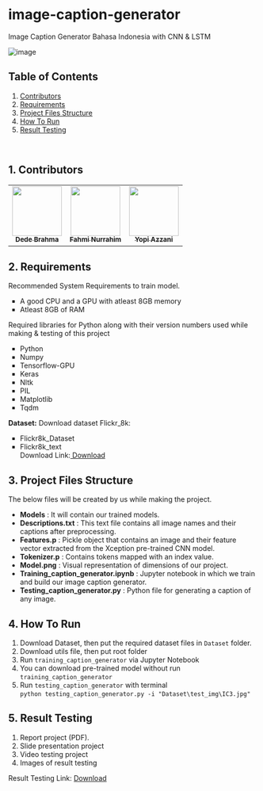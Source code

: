 # image-caption-generator

Image Caption Generator Bahasa Indonesia with CNN &amp; LSTM

![image](https://drive.google.com/uc?export=view&id=1kWQGTA6Rd44TeKMHWUmUCCxxMB5gbVpm)


## Table of Contents

1. [Contributors](#1-contributors)
2. [Requirements](#2-requirements)
3. [Project Files Structure](#3-project-files-structure)
4. [How To Run](#4-how-to-run)
5. [Result Testing](#5-result-testing)

<br>


## 1. Contributors

<table>
 	<tr>
		<td align="center"><a href="https://github.com/DedeBrahma"><img src="https://avatars2.githubusercontent.com/u/7386006?s=460&u=6093910d6194fc6df127f0b52d8d5be5f0fbc41e&v=4" width="100px;" alt=""/><br /><sub><b>Dede Brahma</b></sub></a></td>
		<td align="center"><a href="https://github.com/fahminurrahim"><img src="https://avatars3.githubusercontent.com/u/55684889?s=460&u=d2e28a8186229c3b87b463e13396a4d666a16d63&v=4" width="100px;" alt=""/><br /><sub><b>Fahmi Nurrahim</b></sub></a></td>
		<td align="center"><a href="https://github.com/yopiazani02"><img src="https://avatars2.githubusercontent.com/u/55723941?s=460&u=961af8317996e4cd0fc59b8fc2151fea8d53d93c&v=4" width="100px;" alt=""/><br /><sub><b>Yopi Azzani</b></sub></a></td>
	</tr>
</table>


## 2. Requirements

Recommended System Requirements to train model.

<ul type="square">
	<li>A good CPU and a GPU with atleast 8GB memory</li>
	<li>Atleast 8GB of RAM</li>
</ul>

Required libraries for Python along with their version numbers used while making & testing of this project

<ul type="square">
	<li>Python</li>
	<li>Numpy</li>
	<li>Tensorflow-GPU</li>
	<li>Keras</li>
	<li>Nltk</li>
	<li>PIL</li>
	<li>Matplotlib</li>
	<li>Tqdm</li>
</ul>

<strong>Dataset:</strong> Download dataset Flickr_8k:

<ul type="square">
	<li>Flickr8k_Dataset</li>
	<li>Flickr8k_text</li>
	Download Link:<a href="https://drive.google.com/drive/folders/1fiP5oFZsoa2iHYG0pTpOUzCzpBTzdPzC?usp=sharing"> Download</a>
</ul>



## 3. Project Files Structure

The below files will be created by us while making the project.

- **Models** : It will contain our trained models.
- **Descriptions.txt** : This text file contains all image names and their captions after preprocessing.
- **Features.p** : Pickle object that contains an image and their feature vector extracted from the Xception pre-trained CNN model.
- **Tokenizer.p** : Contains tokens mapped with an index value.
- **Model.png** : Visual representation of dimensions of our project.
- **Training_caption_generator.ipynb** : Jupyter notebook in which we train and build our image caption generator.
- **Testing_caption_generator.py** : Python file for generating a caption of any image.



## 4. How To Run

1. Download Dataset, then put the required dataset files in `Dataset` folder.
2. Download utils file, then put root folder
3. Run `training_caption_generator` via Jupyter Notebook
4. You can download pre-trained model without run `training_caption_generator`
5. Run `testing_caption_generator` with terminal <br>
```python testing_caption_generator.py -i "Dataset\test_img\IC3.jpg"```


## 5. Result Testing

1. Report project (PDF).
2. Slide presentation project
3. Video testing project
4. Images of result testing

Result Testing Link: [Download](https://drive.google.com/drive/folders/1cfqdFWQ0azcrIShGUFaqzwB9oOW112SF?usp=sharing)
